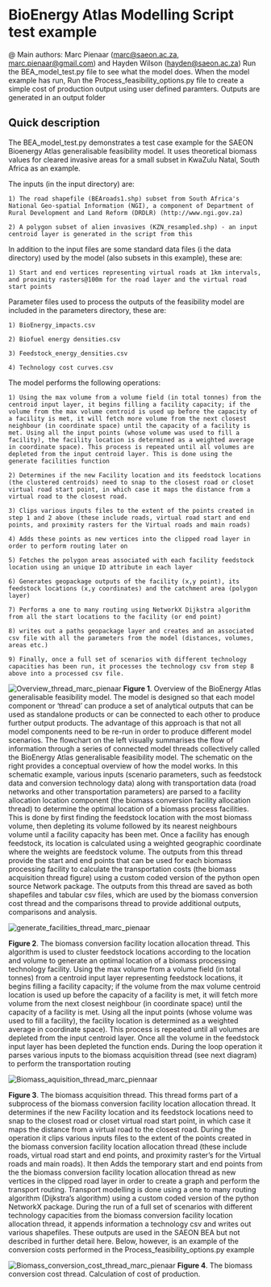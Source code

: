 # BioEnergy Atlas Modelling Script test example
 
@ Main authors: Marc Pienaar (marc@saeon.ac.za, marc.pienaar@gmail.com) and Hayden Wilson (hayden@saeon.ac.za)
Run the BEA_model_test.py file to see what the model does. When the model example has run, Run the Process_feasibility_options.py file to create a simple cost of production output using user defined paramters. 
Outputs are generated in an output folder

Quick description
-----------------

The BEA_model_test.py demonstrates a test case example for the SAEON Bioenergy Atlas generalisable feasibility model. It uses theoretical biomass values for cleared invasive areas for a small subset in KwaZulu Natal, South Africa as an example.

The inputs (in the input directory) are: 

	1) The road shapefile (BEAroads1.shp) subset from South Africa's National Geo-spatial Information (NGI), a component of Department of Rural Development and Land Reform (DRDLR) (http://www.ngi.gov.za)
	
	2) A polygon subset of alien invasives (KZN_resampled.shp) - an input centroid layer is generated in the script from this

In addition to the input files are some standard data files (i the data directory) used by the model (also subsets in this example), these are:

	1) Start and end vertices representing virtual roads at 1km intervals, and proximity rasters@100m for the road layer and the virtual road start points

Parameter files used to process the outputs of the feasibility model are included in the parameters directory, these are:

	1) BioEnergy_impacts.csv
	
	2) Biofuel energy densities.csv
	
	3) Feedstock_energy_densities.csv 
	
	4) Technology cost curves.csv

The model performs the following operations:

	1) Using the max volume from a volume field (in total tonnes) from the centroid input layer, it begins filling a facility capacity; if the volume from the max volume centroid is used up before the capacity of a facility is met, it will fetch more volume from the next closest neighbour (in coordinate space) until the capacity of a facility is met. Using all the input points (whose volume was used to fill a facility), the facility location is determined as a weighted average in coordinate space). This process is repeated until all volumes are depleted from the input centroid layer. This is done using the generate facilities function
	
	2) Determines if the new Facility location and its feedstock locations (the clustered centroids) need to snap to the closest road or closet virtual road start point, in which case it maps the distance from a virtual road to the closest road.
	
	3) Clips various inputs files to the extent of the points created in step 1 and 2 above (these include roads, virtual road start and end points, and proximity rasters for the Virtual roads and main roads)
	
	4) Adds these points as new vertices into the clipped road layer in order to perform routing later on  
	
	5) Fetches the polygon areas associated with each facility feedstock location using an unique ID attribute in each layer 
	
	6) Generates geopackage outputs of the facility (x,y point), its feedstock locations (x,y coordinates) and the catchment area (polygon layer)
	
	7) Performs a one to many routing using NetworkX Dijkstra algorithm from all the start locations to the facility (or end point)
	
	8) writes out a paths geopackage layer and creates and an associated csv file with all the parameters from the model (distances, volumes, areas etc.)
	
	9) Finally, once a full set of scenarios with different technology capacities has been run, it processes the technology csv from step 8 above into a processed csv file. 

![Overview_thread_marc_pienaar](https://user-images.githubusercontent.com/50328370/115220452-d9c04980-a108-11eb-9031-653f38ad51e5.png)
**Figure 1**. Overview of the BioEnergy Atlas generalisable feasibility model. The model is designed so that each model component or ‘thread’ can produce a set of analytical outputs that can be used as standalone products or can be connected to each other to produce further output products. The advantage of this approach is that not all model components need to be re-run in order to produce different model scenarios. The flowchart on the left visually summarises the flow of information through a series of connected model threads collectively called the BioEnergy Atlas generalisable feasibility model. The schematic on the right provides a conceptual overview of how the model works. In this schematic example, various inputs (scenario parameters, such as feedstock data and conversion technology data) along with transportation data (road networks and other transportation  parameters) are parsed to a facility allocation location component (the biomass conversion facility allocation thread) to determine the optimal location of a biomass process facilities. This is done by first finding the feedstock location with the most biomass volume, then depleting its volume followed by its nearest neighbours volume until a facility capacity has been met. Once a facility has enough feedstock, its location is calculated using a weighted geographic coordinate where the weights are feedstock volume. The outputs from this thread provide the start and end points that can be used for each biomass processing facility to calculate the transportation costs (the biomass acquisition thread figure) using a custom coded version of the python open source Network package. The outputs from this thread are saved as both shapefiles and tabular csv files, which are used by the biomass conversion cost thread and the comparisons thread to provide additional outputs, comparisons and analysis. 

![generate_facilities_thread_marc_pienaar](https://user-images.githubusercontent.com/50328370/115220932-6f5bd900-a109-11eb-80ec-d747dd33e8ea.png)

**Figure 2**. The biomass conversion facility location allocation thread. This algorithm is used to cluster feedstock locations according to the location and volume to generate an optimal location of a biomass processing technology facility. Using the max volume from a volume field (in total tonnes) from a centroid input layer representing feedstock locations, it begins filling a facility capacity; if the volume from the max volume centroid location is used up before the capacity of a facility is met, it will fetch more volume from the next closest neighbour (in coordinate space) until the capacity of a facility is met. Using all the input points (whose volume was used to fill a facility), the facility location is determined as a weighted average in coordinate space). This process is repeated until all volumes are depleted from the input centroid layer. Once all the volume in the feedstock input layer has been depleted the function ends. During the loop operation it parses various inputs to the biomass acquisition thread (see next diagram) to perform the transportation routing 

![Biomass_aquisition_thread_marc_piennaar](https://user-images.githubusercontent.com/50328370/115221401-eabd8a80-a109-11eb-9ace-4275af93857c.png)

**Figure 3**. The biomass acquisition thread. This thread forms part of a subprocess of the biomass conversion facility location allocation thread. It determines if the new Facility location and its feedstock locations need to snap to the closest road or closet virtual road start point, in which case it maps the distance from a virtual road to the closest road. During the operation it clips various inputs files to the extent of the points created in the biomass conversion facility location allocation thread (these include roads, virtual road start and end points, and proximity raster’s for the Virtual roads and main roads). It then Adds the temporary start and end points from the the biomass conversion facility location allocation thread as new vertices in the clipped road layer in order to create a graph and perform the transport routing. Transport modelling is done using a one to many routing algorithm (Dijkstra’s algorithm) using a custom coded version of the python NetworkX package. During the run of a full set of scenarios with different technology capacities from the biomass conversion facility location allocation thread, it appends information a technology csv and writes out various shapefiles. These outputs are used in the SAEON BEA but not described in further detail here. Below, however, is an example of the conversion costs performed in the Process_feasibility_options.py example

![Biomass_conversion_cost_thread_marc_pienaar](https://user-images.githubusercontent.com/50328370/115229164-011c1400-a113-11eb-83ac-0c0c382c67d9.png)
**Figure 4**. The biomass conversion cost thread. Calculation of cost of production.


